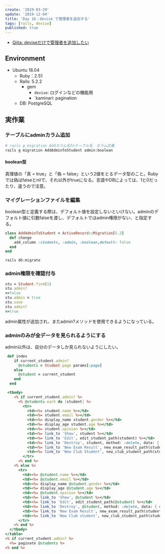 ```yaml
---
create: '2019-03-29'
update: '2019-12-04'
title: 'Day 16：devise で管理者を追加する'
tags: [rails, devise]
published: true
---
```


- [Qiita: deviseだけで管理者を追加したい](https://qiita.com/OriverK/items/d7704d23cf74c51503b4)

## Environment

- Ubuntu 18.04
  - Ruby：2.51
  - Rails: 5.2.2
    - gem
      - `devise`: ログインなどの機能用
      - `kaminari: pagination
  - DB: PostgreSQL

## 実作業

### テーブルにadminカラム追加

```sh
# rails g migration Addカラム名Toテーブル名　カラム定義
rails g migration AddAdminToStudent admin:boolean
```

#### boolean型

真理値の「真 = true」と「偽 = false」という2値をとるデータ型のこと。Rubyでは偽はfalseとnilで、それ以外がtrueになる。言語やDBによっては、1と0だったり、違うので注意。

### マイグレーションファイルを編集

boolean型と定義する際は、デフォルト値を設定しないといけない。adminのデフォルト値に引数falseを渡し、デフォルトではadmin権限がない、と指定する。

```rb:/db/migrate/20190328011407_add_admin_to_student.rb
class AddAdminToStudent < ActiveRecord::Migration[5.2]
  def change
    add_column :students, :admin, :boolean,default: false
  end
end
```

`rails db:migrate`

### admin権限を確認付与

```rb
stu = Student.find(1)
stu.admin?
=>false
stu.admin = true
stu.save
stu.admin?
=>true
```

admin属性が追加され、またadmin?メソッドを使用できるようになっている。

### adminのみが全データを見られるようにする

admin以外は、自分のデータしか見られないようにしたい。

```rb:users_controller.rb
 def index
    if current_student.admin?
      @students = Student.page params[:page]
    else
      @student = current_student
    end
  end
```

```html:app/views/student.html.erb
 <tbody>
    <% if current_student.admin? %>
      <% @students.each do |student| %>
        <tr>
          <td><%= student.name %></td>
          <td><%= student.email %></td>
          <td><%= display_name student.gender %></td>
          <td><%= display_age student.age %></td>
          <td><%= student.opinion %></td>
          <td><%= link_to 'Show', student %></td>
          <td><%= link_to 'Edit', edit_student_path(student) %></td>
          <td><%= link_to 'Destroy', student, method: :delete, data: { confirm: 'Are you sure?' } %></td>
          <td><%= link_to 'New Exam Result', new_exam_result_path(student_id: student.id) %></td>
          <td><%= link_to 'New Club Student', new_club_student_path(student_id: student.id) %></td>
        </tr>
      <% end %>
    <% else %>
      <tr>
        <td><%= @student.name %></td>
        <td><%= @student.email %></td>
        <td><%= display_name @student.gender %></td>
        <td><%= display_age @student.age %></td>
        <td><%= @student.opinion %></td>
        <td><%= link_to 'Show', @student %></td>
        <td><%= link_to 'Edit', edit_student_path(@student) %></td>
        <td><%= link_to 'Destroy', @student, method: :delete, data: { confirm: 'Are you sure?' } %></td>
        <td><%= link_to 'New Exam Result', new_exam_result_path(student_id: @student.id) %></td>
        <td><%= link_to 'New Club student', new_club_student_path(student_id: @student.id) %></td>
      </tr>
    <% end %>
  </tbody>
</table>
<% if current_student.admin? %>
  <%= paginate @students %>
<% end %>
```
